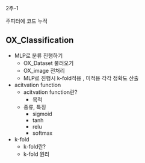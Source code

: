 2주-1

주피터에 코드 누적

## OX_Classification

- MLP로 분류 진행하기
    - OX_Dataset 불러오기
    - OX_image 전처리
    - MLP로 진행시 k-fold적용 , 미적용 각각 정확도 산출
- acitvation function
    - acitvation function란?
        - 목적
    - 종류, 특징
        - sigmoid
        - tanh
        - relu
        - softmax
- k-fold
    - k-fold란?
    - k-fold 원리